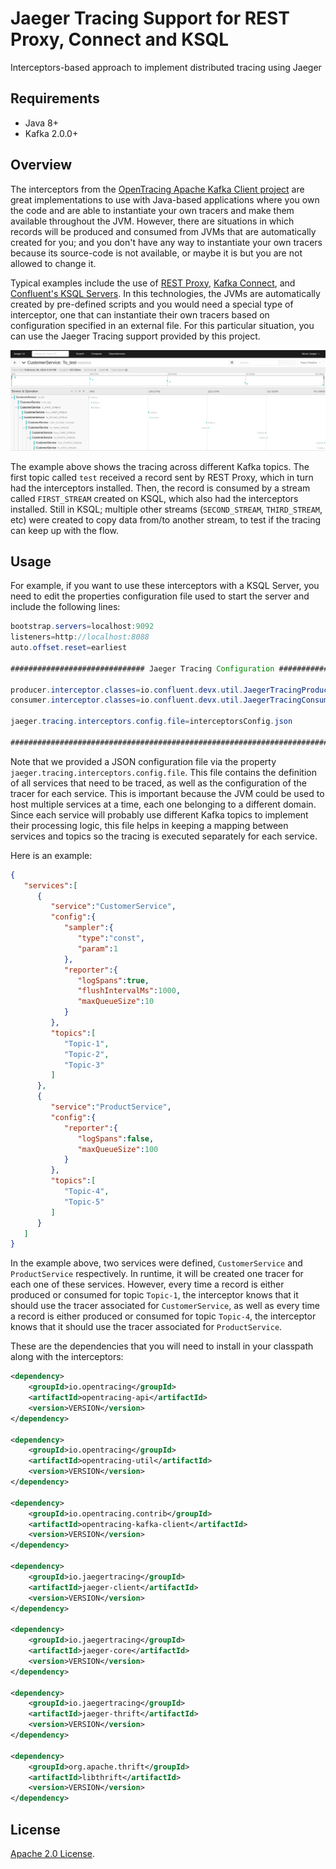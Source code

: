 # Jaeger Tracing Support for REST Proxy, Connect and KSQL
Interceptors-based approach to implement distributed tracing using Jaeger

## Requirements

- Java 8+
- Kafka 2.0.0+

## Overview

The interceptors from the [OpenTracing Apache Kafka Client project](https://github.com/opentracing-contrib/java-kafka-client) are great implementations to use with Java-based applications where you own the code and are able to instantiate your own tracers and make them available throughout the JVM. However, there are situations in which records will be produced and consumed from JVMs that are automatically created for you; and you don't have any way to instantiate your own tracers because its source-code is not available, or maybe it is but you are not allowed to change it.

Typical examples include the use of [REST Proxy](https://docs.confluent.io/current/kafka-rest/docs/index.html), [Kafka Connect](https://docs.confluent.io/current/connect/index.html), and [Confluent's KSQL Servers](https://docs.confluent.io/current/ksql/docs/index.html). In this technologies, the JVMs are automatically created by pre-defined scripts and you would need a special type of interceptor, one that can instantiate their own tracers based on configuration specified in an external file. For this particular situation, you can use the Jaeger Tracing support provided by this project.

![Sample](images/sample.png)

The example above shows the tracing across different Kafka topics. The first topic called `test` received a record sent by REST Proxy, which in turn had the interceptors installed. Then, the record is consumed by a stream called `FIRST_STREAM` created on KSQL, which also had the interceptors installed. Still in KSQL; multiple other streams (`SECOND_STREAM`, `THIRD_STREAM`, etc) were created to copy data from/to another stream, to test if the tracing can keep up with the flow.

## Usage

For example, if you want to use these interceptors with a KSQL Server, you need to edit the properties configuration file used to start the server and include the following lines:

```java
bootstrap.servers=localhost:9092
listeners=http://localhost:8088
auto.offset.reset=earliest

############################## Jaeger Tracing Configuration ################################

producer.interceptor.classes=io.confluent.devx.util.JaegerTracingProducerInterceptor
consumer.interceptor.classes=io.confluent.devx.util.JaegerTracingConsumerInterceptor

jaeger.tracing.interceptors.config.file=interceptorsConfig.json

############################################################################################
```
Note that we provided a JSON configuration file via the property `jaeger.tracing.interceptors.config.file`. This file contains the definition of all services that need to be traced, as well as the configuration of the tracer for each service. This is important because the JVM could be used to host multiple services at a time, each one belonging to a different domain. Since each service will probably use different Kafka topics to implement their processing logic, this file helps in keeping a mapping between services and topics so the tracing is executed separately for each service.

Here is an example:

```json
{
   "services":[
      {
         "service":"CustomerService",
         "config":{
            "sampler":{
               "type":"const",
               "param":1
            },
            "reporter":{
               "logSpans":true,
               "flushIntervalMs":1000,
               "maxQueueSize":10
            }
         },
         "topics":[
            "Topic-1",
            "Topic-2",
            "Topic-3"
         ]
      },
      {
         "service":"ProductService",
         "config":{
            "reporter":{
               "logSpans":false,
               "maxQueueSize":100
            }
         },
         "topics":[
            "Topic-4",
            "Topic-5"
         ]
      }
   ]
}
```
In the example above, two services were defined, `CustomerService` and `ProductService` respectively. In runtime, it will be created one tracer for each one of these services. However, every time a record is either produced or consumed for topic `Topic-1`, the interceptor knows that it should use the tracer associated for `CustomerService`, as well as every time a record is either produced or consumed for topic `Topic-4`, the interceptor knows that it should use the tracer associated for `ProductService`.

These are the dependencies that you will need to install in your classpath along with the interceptors:

```xml
<dependency>
    <groupId>io.opentracing</groupId>
    <artifactId>opentracing-api</artifactId>
    <version>VERSION</version>
</dependency>

<dependency>
    <groupId>io.opentracing</groupId>
    <artifactId>opentracing-util</artifactId>
    <version>VERSION</version>
</dependency>

<dependency>
    <groupId>io.opentracing.contrib</groupId>
    <artifactId>opentracing-kafka-client</artifactId>
    <version>VERSION</version>
</dependency>    

<dependency>
    <groupId>io.jaegertracing</groupId>
    <artifactId>jaeger-client</artifactId>
    <version>VERSION</version>
</dependency>

<dependency>
    <groupId>io.jaegertracing</groupId>
    <artifactId>jaeger-core</artifactId>
    <version>VERSION</version>
</dependency>

<dependency>
    <groupId>io.jaegertracing</groupId>
    <artifactId>jaeger-thrift</artifactId>
    <version>VERSION</version>
</dependency>

<dependency>
    <groupId>org.apache.thrift</groupId>
    <artifactId>libthrift</artifactId>
    <version>VERSION</version>
</dependency>
```

## License

[Apache 2.0 License](./LICENSE).